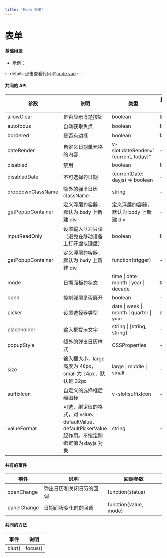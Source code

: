 ```yaml
---
title: 'Form 表单'
---
```


# 表单

#### 基础用法

- 示例：

<clientOnly>
  <formDemo1 />
</clientOnly>

::: details 点击查看代码
@[code vue](@components/form/formDemo1.vue)
:::

#### 共同的 API

| 参数              | 说明                                                                                               | 类型                                     | 默认值 |
| ----------------- | -------------------------------------------------------------------------------------------------- | ---------------------------------------- | ------ |
| allowClear        | 是否显示清楚按钮                                                                                   | boolean                                  | true   |
| autofocus         | 自动获取焦点                                                                                       | boolean                                  | false  |
| bordered          | 是否有边框                                                                                         | boolean                                  | false  |
| dateRender        | 自定义日期单元格的内容                                                                             | v-slot:dateRender="{current, today}"     | -      |
| disabled          | 禁用                                                                                               | boolean                                  | false  |
| disabledDate      | 不可选择的日期                                                                                     | (currentDate: dayjs) => boolean          | -      |
| dropdownClassName | 额外的弹出日历 className                                                                           | string                                   | -      |
| getPopupContainer | 定义浮层的容器，默认为 body 上新建 div                                                             | 定义浮层的容器，默认为 body 上新建 div   | -      |
| inputReadOnly     | 设置输入框为只读（避免在移动设备上打开虚拟键盘）                                                   | boolean                                  | false  |
| getPopupContainer | 定义浮层的容器，默认为 body 上新建 div                                                             | function(trigger)                        | -      |
| mode              | 日期面板的状态                                                                                     | time \| date \| month \| year \| decade  | true   |
| open              | 控制弹层是否展开                                                                                   | boolean                                  | -      |
| picker            | 设置选择器类型                                                                                     | date \| week \| month \| quarter \| year | date   |
| placeholder       | 输入框提示文字                                                                                     | string \| [string, string]               | -      |
| popupStyle        | 额外的弹出日历样式                                                                                 | CSSProperties                            | -      |
| size              | 输入框大小，large 高度为 40px，small 为 24px，默认是 32px                                          | large \| middle \| small                 | -      |
| suffixIcon        | 自定义的选择框后缀图标                                                                             | v-slot:suffixIcon                        | -      |
| valueFormat       | 可选，绑定值的格式，对 value、defaultValue、defaultPickerValue 起作用。不指定则绑定值为 dayjs 对象 | string                                   | -      |

#### 共有的事件

| 事件        | 说明                     | 回调参数              |
| ----------- | ------------------------ | --------------------- |
| openChange  | 弹出日历和关闭日历的回调 | function(status)      |
| panelChange | 日期面板变化时的回调     | function(value, mode) |

#### 共同的方法

| 事件   | 说明    |
| ------ | ------- |
| blur() | focus() |
